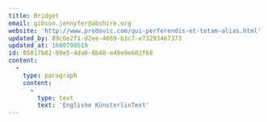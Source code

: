 ```yaml
---
title: Bridget
email: gibson.jennyfer@abshire.org
website: 'http://www.predovic.com/qui-perferendis-et-totam-alias.html'
updated_by: 89c6e2f1-d2ee-4669-b3c7-e73293467373
updated_at: 1600790519
id: 85817b82-89e5-4da6-8b48-e49e9e682f68
content:
  -
    type: paragraph
    content:
      -
        type: text
        text: 'Englishe KünsterlinText'
---
```

